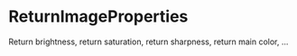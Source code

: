 # ReturnImageProperties
Return brightness, return saturation, return sharpness, return main color, ...
